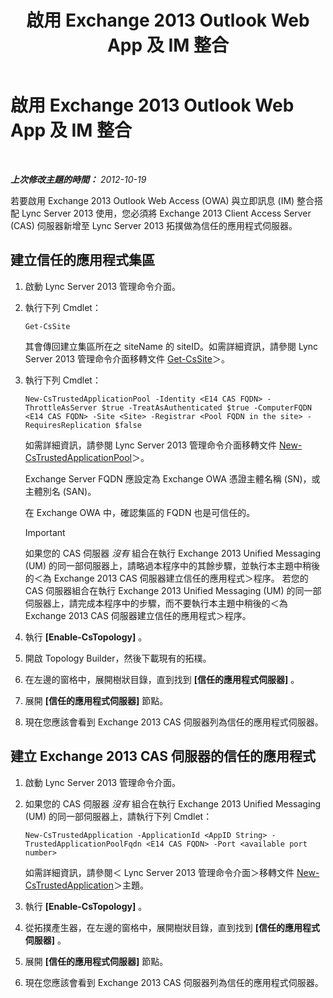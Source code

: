 ﻿---
title: 啟用 Exchange 2013 Outlook Web App 及 IM 整合
TOCTitle: 啟用 Exchange 2013 Outlook Web App 及 IM 整合
ms:assetid: 44d08cf0-b17d-46e1-a4f0-fcc2fe96a958
ms:mtpsurl: https://technet.microsoft.com/zh-tw/library/JJ204857(v=OCS.15)
ms:contentKeyID: 49290765
ms.date: 08/10/2015
mtps_version: v=OCS.15
ms.translationtype: HT
---

# 啟用 Exchange 2013 Outlook Web App 及 IM 整合

 

_**上次修改主題的時間：** 2012-10-19_

若要啟用 Exchange 2013 Outlook Web Access (OWA) 與立即訊息 (IM) 整合搭配 Lync Server 2013 使用，您必須將 Exchange 2013 Client Access Server (CAS) 伺服器新增至 Lync Server 2013 拓撲做為信任的應用程式伺服器。

## 建立信任的應用程式集區

1.  啟動 Lync Server 2013 管理命令介面。

2.  執行下列 Cmdlet：
    
        Get-CsSite
    
    其會傳回建立集區所在之 siteName 的 siteID。如需詳細資訊，請參閱 Lync Server 2013 管理命令介面移轉文件 [Get-CsSite](https://docs.microsoft.com/en-us/powershell/module/skype/Get-CsSite)＞。

3.  執行下列 Cmdlet：
    
        New-CsTrustedApplicationPool -Identity <E14 CAS FQDN> -ThrottleAsServer $true -TreatAsAuthenticated $true -ComputerFQDN <E14 CAS FQDN> -Site <Site> -Registrar <Pool FQDN in the site> -RequiresReplication $false
    
    如需詳細資訊，請參閱 Lync Server 2013 管理命令介面移轉文件 [New-CsTrustedApplicationPool](https://docs.microsoft.com/en-us/powershell/module/skype/New-CsTrustedApplicationPool)＞。
    
    Exchange Server FQDN 應設定為 Exchange OWA 憑證主體名稱 (SN)，或主體別名 (SAN)。
    
    在 Exchange OWA 中，確認集區的 FQDN 也是可信任的。
    
    > [!IMPORTANT]  
    > 如果您的 CAS 伺服器 <em>沒有</em> 組合在執行 Exchange 2013 Unified Messaging (UM) 的同一部伺服器上，請略過本程序中的其餘步驟，並執行本主題中稍後的＜為 Exchange 2013 CAS 伺服器建立信任的應用程式＞程序。 若您的 CAS 伺服器組合在執行 Exchange 2013 Unified Messaging (UM) 的同一部伺服器上，請完成本程序中的步驟，而不要執行本主題中稍後的＜為 Exchange 2013 CAS 伺服器建立信任的應用程式＞程序。
    


4.  執行 **\[Enable-CsTopology\]** 。

5.  開啟 Topology Builder，然後下載現有的拓樸。

6.  在左邊的窗格中，展開樹狀目錄，直到找到 **\[信任的應用程式伺服器\]** 。

7.  展開 **\[信任的應用程式伺服器\]** 節點。

8.  現在您應該會看到 Exchange 2013 CAS 伺服器列為信任的應用程式伺服器。

## 建立 Exchange 2013 CAS 伺服器的信任的應用程式

1.  啟動 Lync Server 2013 管理命令介面。

2.  如果您的 CAS 伺服器 *沒有* 組合在執行 Exchange 2013 Unified Messaging (UM) 的同一部伺服器上，請執行下列 Cmdlet：
    
        New-CsTrustedApplication -ApplicationId <AppID String> -TrustedApplicationPoolFqdn <E14 CAS FQDN> -Port <available port number>
    
    如需詳細資訊，請參閱＜ Lync Server 2013 管理命令介面＞移轉文件 [New-CsTrustedApplication](https://docs.microsoft.com/en-us/powershell/module/skype/New-CsTrustedApplication)＞主題。

3.  執行 **\[Enable-CsTopology\]** 。

4.  從拓撲產生器，在左邊的窗格中，展開樹狀目錄，直到找到 **\[信任的應用程式伺服器\]** 。

5.  展開 **\[信任的應用程式伺服器\]** 節點。

6.  現在您應該會看到 Exchange 2013 CAS 伺服器列為信任的應用程式伺服器。

